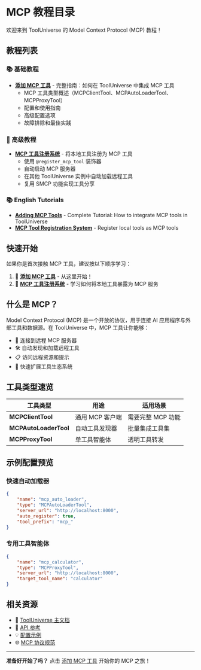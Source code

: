 # MCP 教程目录

欢迎来到 ToolUniverse 的 Model Context Protocol (MCP) 教程！

## 教程列表

### 📚 基础教程
- **[添加 MCP 工具](adding_mcp_tools.md)** - 完整指南：如何在 ToolUniverse 中集成 MCP 工具
  - MCP 工具类型概述（MCPClientTool、MCPAutoLoaderTool、MCPProxyTool）
  - 配置和使用指南
  - 高级配置选项
  - 故障排除和最佳实践

### 🚀 高级教程
- **[MCP 工具注册系统](mcp_tool_registration_zh.md)** - 将本地工具注册为 MCP 工具
  - 使用 `@register_mcp_tool` 装饰器
  - 自动启动 MCP 服务器
  - 在其他 ToolUniverse 实例中自动加载远程工具
  - 复用 SMCP 功能实现工具分享

### 📚 English Tutorials
- **[Adding MCP Tools](adding_mcp_tools_en.md)** - Complete Tutorial: How to integrate MCP tools in ToolUniverse
- **[MCP Tool Registration System](mcp_tool_registration_en.md)** - Register local tools as MCP tools

## 快速开始

如果你是首次接触 MCP 工具，建议按以下顺序学习：

1. 🔰 **[添加 MCP 工具](adding_mcp_tools.md)** - 从这里开始！
2. 🚀 **[MCP 工具注册系统](mcp_tool_registration_zh.md)** - 学习如何将本地工具暴露为 MCP 服务

## 什么是 MCP？

Model Context Protocol (MCP) 是一个开放的协议，用于连接 AI 应用程序与外部工具和数据源。在 ToolUniverse 中，MCP 工具让你能够：

- 🔗 连接到远程 MCP 服务器
- 🛠️ 自动发现和加载远程工具
- 📋 访问远程资源和提示
- 🚀 快速扩展工具生态系统

## 工具类型速览

| 工具类型 | 用途 | 适用场景 |
|---------|------|----------|
| **MCPClientTool** | 通用 MCP 客户端 | 需要完整 MCP 功能 |
| **MCPAutoLoaderTool** | 自动工具发现器 | 批量集成工具集 |
| **MCPProxyTool** | 单工具智能体 | 透明工具转发 |

## 示例配置预览

### 快速自动加载器
```json
{
    "name": "mcp_auto_loader",
    "type": "MCPAutoLoaderTool",
    "server_url": "http://localhost:8000",
    "auto_register": true,
    "tool_prefix": "mcp_"
}
```

### 专用工具智能体
```json
{
    "name": "mcp_calculator",
    "type": "MCPProxyTool",
    "server_url": "http://localhost:8000",
    "target_tool_name": "calculator"
}
```

## 相关资源

- 📖 [ToolUniverse 主文档](../../README.md)
- 🔧 [API 参考](../../api/)
- 💡 [配置示例](../../../src/tooluniverse/data/)
- 🌐 [MCP 协议规范](https://spec.modelcontextprotocol.io/)

---

**准备好开始了吗？** 点击 [添加 MCP 工具](adding_mcp_tools.md) 开始你的 MCP 之旅！
